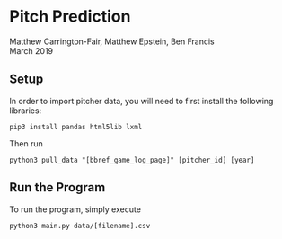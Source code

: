 # Pitch Prediction
Matthew Carrington-Fair, Matthew Epstein, Ben Francis  
March 2019

## Setup
In order to import pitcher data, you will need to first install the following libraries:
```
pip3 install pandas html5lib lxml
```
Then run
```
python3 pull_data "[bbref_game_log_page]" [pitcher_id] [year]
```


## Run the Program
To run the program, simply execute
```
python3 main.py data/[filename].csv
```
